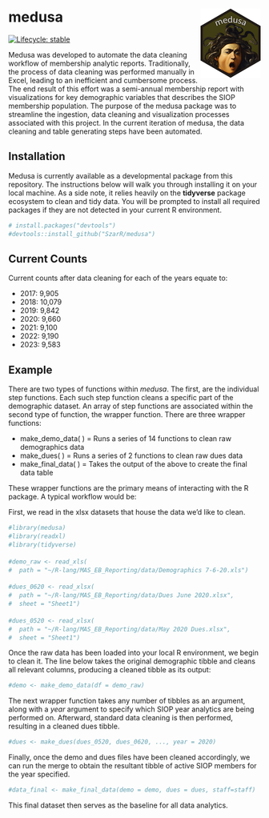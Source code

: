 
# medusa <img src="man/figures/logo.png" align="right" width="120" />

<!-- badges: start -->

[![Lifecycle:
stable](https://img.shields.io/badge/lifecycle-stable-brightgreen.svg)](https://www.tidyverse.org/lifecycle/#stable)

<!-- badges: end -->

Medusa was developed to automate the data cleaning workflow of
membership analytic reports. Traditionally, the process of data cleaning
was performed manually in Excel, leading to an inefficient and
cumbersome process. The end result of this effort was a semi-annual
membership report with visualizations for key demographic variables that
describes the SIOP membership population. The purpose of the medusa
package was to streamline the ingestion, data cleaning and visualization
processes associated with this project. In the current iteration of
medusa, the data cleaning and table generating steps have been
automated.

## Installation

Medusa is currently available as a developmental package from this
repository. The instructions below will walk you through installing it
on your local machine. As a side note, it relies heavily on the
**tidyverse** package ecosystem to clean and tidy data. You will be
prompted to install all required packages if they are not detected in
your current R environment.

``` r
# install.packages("devtools")
#devtools::install_github("SzarR/medusa")
```

## Current Counts

Current counts after data cleaning for each of the years equate to:

-   2017: 9,905
-   2018: 10,079
-   2019: 9,842
-   2020: 9,660
-   2021: 9,100
-   2022: 9,190
-   2023: 9,583

## Example

There are two types of functions within *medusa*. The first, are the
individual step functions. Each such step function cleans a specific
part of the demographic dataset. An array of step functions are
associated within the second type of function, the wrapper function.
There are three wrapper functions:

-   make\_demo\_data( ) = Runs a series of 14 functions to clean raw
    demographics data
-   make\_dues( ) = Runs a series of 2 functions to clean raw dues data
-   make\_final\_data( ) = Takes the output of the above to create the
    final data table

These wrapper functions are the primary means of interacting with the R
package. A typical workflow would be:

First, we read in the xlsx datasets that house the data we’d like to
clean.

``` r
#library(medusa)
#library(readxl)
#library(tidyverse)

#demo_raw <- read_xls(
#  path = "~/R-lang/MAS_EB_Reporting/data/Demographics 7-6-20.xls")

#dues_0620 <- read_xlsx(
#  path = "~/R-lang/MAS_EB_Reporting/data/Dues June 2020.xlsx",
#  sheet = "Sheet1")

#dues_0520 <- read_xlsx(
#  path = "~/R-lang/MAS_EB_Reporting/data/May 2020 Dues.xlsx",
#  sheet = "Sheet1")
```

Once the raw data has been loaded into your local R environment, we
begin to clean it. The line below takes the original demographic tibble
and cleans all relevant columns, producing a cleaned tibble as its
output:

``` r
#demo <- make_demo_data(df = demo_raw)
```

The next wrapper function takes any number of tibbles as an argument,
along with a *year* argument to specify which SIOP year analytics are
being performed on. Afterward, standard data cleaning is then performed,
resulting in a cleaned dues tibble.

``` r
#dues <- make_dues(dues_0520, dues_0620, ..., year = 2020)
```

Finally, once the demo and dues files have been cleaned accordingly, we
can run the merge to obtain the resultant tibble of active SIOP members
for the year specified.

``` r
#data_final <- make_final_data(demo = demo, dues = dues, staff=staff)
```

This final dataset then serves as the baseline for all data analytics.
